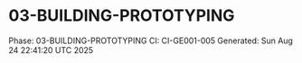 # 03-BUILDING-PROTOTYPING
Phase: 03-BUILDING-PROTOTYPING
CI: CI-GE001-005
Generated: Sun Aug 24 22:41:20 UTC 2025
